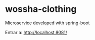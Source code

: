 # wossha-clothing

Microservice developed with spring-boot

Entrar a: [http://localhost:8081/](http://localhost:8082/)